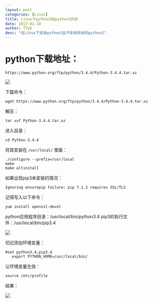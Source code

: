 ```yaml
---
layout: post
categories: [Linux]
title: Linux下python2和python3共存
date: 2017-01-18
author: TTyb
desc: "在Linux下安装python3且不影响系统的python2"
---
```


# python下载地址：

```
https://www.python.org/ftp/python/3.4.4/Python-3.4.4.tar.xz
```

![](http://images2015.cnblogs.com/blog/996148/201701/996148-20170118111842734-1275144249.png)

下载命令：

```
wget https://www.python.org/ftp/python/3.4.4/Python-3.4.4.tar.xz
```

解压：

```
tar xvf Python-3.4.4.tar.xz
```

进入目录：

```
cd Python-3.4.4
```

将其安装在 `/usr/local/` 里面：

```
./configure --prefix=/usr/local
make
make altinstall
```

如果出现pip3未安装的情况：

```
Ignoring ensurepip failure: pip 7.1.2 requires SSL/TLS
```

记得写入以下命令：

```
yum install openssl-devel
```

python应用程序目录：/usr/local/bin/python3.4
pip3的执行文件：/usr/local/bin/pip3.4 

![](http://images2015.cnblogs.com/blog/996148/201701/996148-20170118145915796-428983248.png)


切记添加环境变量：

```
#set python3.4,pip3.4
   export PYTHON_HOME=/usr/local/bin/
```

让环境变量生效：

```
source /etc/profile
```

结果：

![](http://images2015.cnblogs.com/blog/996148/201701/996148-20170118150603750-802075189.png)